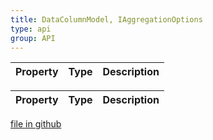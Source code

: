 ```yaml
---
title: DataColumnModel, IAggregationOptions
type: api
group: API
---
```



Property|Type|Description
---|---|---



Property|Type|Description
---|---|---

[file in github](https://github.com/qgrid/ng2/core/data.column.model.js)
